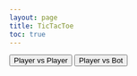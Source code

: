 ```yaml
---
layout: page
title: TicTacToe
toc: true
---
```


<html lang="en">
<head>
    <meta charset="UTF-8">
    <meta name="viewport" content="width=device-width, initial-scale=1.0">
    <title>TicTacToe</title>
</head>
<body>
    <div class="tictactoe-container">
        <div class="mode-selection">
            <button id="player-vs-player">Player vs Player</button>
            <button id="player-vs-bot">Player vs Bot</button>
        </div>
        <div id="game-board">
            <div class="cell" data-index="0"></div>
            <div class="cell" data-index="1"></div>
            <div class="cell" data-index="2"></div>
            <div class="cell" data-index="3"></div>
            <div class="cell" data-index="4"></div>
            <div class="cell" data-index="5"></div>
            <div class="cell" data-index="6"></div>
            <div class="cell" data-index="7"></div>
            <div class="cell" data-index="8"></div>
        </div>
        <div id="message"></div>
    </div>
    <script src="{{ '/assets/js/script.js' | relative_url }}"></script>
</body>
</html>
